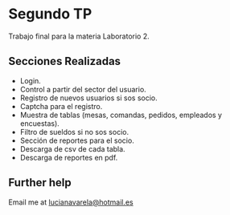# Segundo TP

Trabajo final para la materia Laboratorio 2.

## Secciones Realizadas

- Login.
- Control a partir del sector del usuario.
- Registro de nuevos usuarios si sos socio.
- Captcha para el registro.
- Muestra de tablas (mesas, comandas, pedidos, empleados y encuestas).
- Filtro de sueldos si no sos socio.
- Sección de reportes para el socio.
- Descarga de csv de cada tabla.
- Descarga de reportes en pdf.

## Further help

Email me at lucianavarela@hotmail.es
